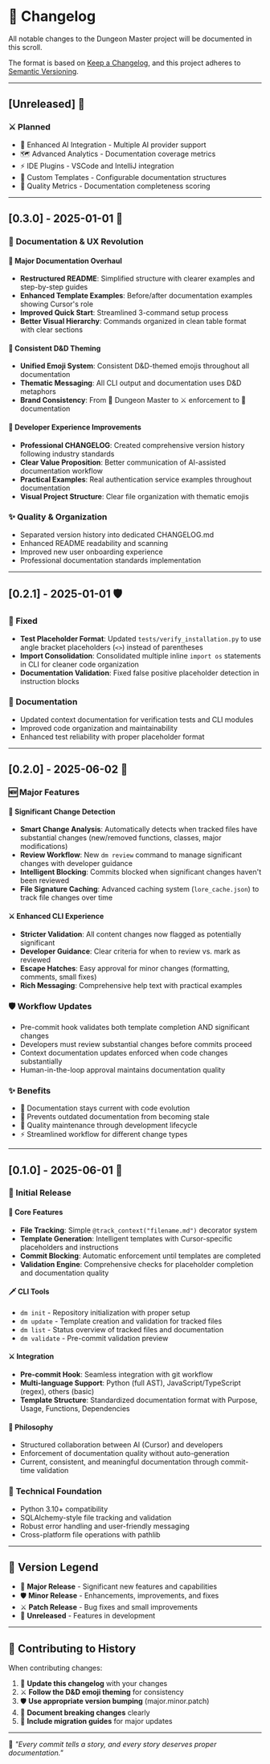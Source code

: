 # 📜 Changelog

All notable changes to the Dungeon Master project will be documented in this scroll.

The format is based on [Keep a Changelog](https://keepachangelog.com/en/1.0.0/),
and this project adheres to [Semantic Versioning](https://semver.org/spec/v2.0.0.html).

---

## [Unreleased] 🔮

### ⚔️ Planned

- 🔮 Enhanced AI Integration - Multiple AI provider support
- 🗺️ Advanced Analytics - Documentation coverage metrics
- ⚡ IDE Plugins - VSCode and IntelliJ integration
- 🏹 Custom Templates - Configurable documentation structures
- 💎 Quality Metrics - Documentation completeness scoring

---

## [0.3.0] - 2025-01-01 🏰

### 📜 **Documentation & UX Revolution**

#### 🎨 **Major Documentation Overhaul**

- **Restructured README**: Simplified structure with clearer examples and step-by-step guides
- **Enhanced Template Examples**: Before/after documentation examples showing Cursor's role
- **Improved Quick Start**: Streamlined 3-command setup process
- **Better Visual Hierarchy**: Commands organized in clean table format with clear sections

#### 🏰 **Consistent D&D Theming**

- **Unified Emoji System**: Consistent D&D-themed emojis throughout all documentation
- **Thematic Messaging**: All CLI output and documentation uses D&D metaphors
- **Brand Consistency**: From 🏰 Dungeon Master to ⚔️ enforcement to 📜 documentation

#### 🎯 **Developer Experience Improvements**

- **Professional CHANGELOG**: Created comprehensive version history following industry standards
- **Clear Value Proposition**: Better communication of AI-assisted documentation workflow
- **Practical Examples**: Real authentication service examples throughout documentation
- **Visual Project Structure**: Clear file organization with thematic emojis

### ✨ **Quality & Organization**

- Separated version history into dedicated CHANGELOG.md
- Enhanced README readability and scanning
- Improved new user onboarding experience
- Professional documentation standards implementation

---

## [0.2.1] - 2025-01-01 🛡️

### 🔧 Fixed

- **Test Placeholder Format**: Updated `tests/verify_installation.py` to use angle bracket placeholders (`<>`) instead of parentheses
- **Import Consolidation**: Consolidated multiple inline `import os` statements in CLI for cleaner code organization
- **Documentation Validation**: Fixed false positive placeholder detection in instruction blocks

### 📜 Documentation

- Updated context documentation for verification tests and CLI modules
- Improved code organization and maintainability
- Enhanced test reliability with proper placeholder format

---

## [0.2.0] - 2025-06-02 🎲

### 🆕 Major Features

#### 🔮 **Significant Change Detection**

- **Smart Change Analysis**: Automatically detects when tracked files have substantial changes (new/removed functions, classes, major modifications)
- **Review Workflow**: New `dm review` command to manage significant changes with developer guidance
- **Intelligent Blocking**: Commits blocked when significant changes haven't been reviewed
- **File Signature Caching**: Advanced caching system (`lore_cache.json`) to track file changes over time

#### ⚔️ **Enhanced CLI Experience**

- **Stricter Validation**: All content changes now flagged as potentially significant
- **Developer Guidance**: Clear criteria for when to review vs. mark as reviewed
- **Escape Hatches**: Easy approval for minor changes (formatting, comments, small fixes)
- **Rich Messaging**: Comprehensive help text with practical examples

### 🛡️ Workflow Updates

- Pre-commit hook validates both template completion AND significant changes
- Developers must review substantial changes before commits proceed
- Context documentation updates enforced when code changes substantially
- Human-in-the-loop approval maintains documentation quality

### ✨ Benefits

- 📜 Documentation stays current with code evolution
- 🎯 Prevents outdated documentation from becoming stale
- 💎 Quality maintenance through development lifecycle
- ⚡ Streamlined workflow for different change types

---

## [0.1.0] - 2025-06-01 🏰

### 🚀 Initial Release

#### 🏰 **Core Features**

- **File Tracking**: Simple `@track_context("filename.md")` decorator system
- **Template Generation**: Intelligent templates with Cursor-specific placeholders and instructions
- **Commit Blocking**: Automatic enforcement until templates are completed
- **Validation Engine**: Comprehensive checks for placeholder completion and documentation quality

#### 🗡️ **CLI Tools**

- `dm init` - Repository initialization with proper setup
- `dm update` - Template creation and validation for tracked files
- `dm list` - Status overview of tracked files and documentation
- `dm validate` - Pre-commit validation preview

#### ⚔️ **Integration**

- **Pre-commit Hook**: Seamless integration with git workflow
- **Multi-language Support**: Python (full AST), JavaScript/TypeScript (regex), others (basic)
- **Template Structure**: Standardized documentation format with Purpose, Usage, Functions, Dependencies

#### 🎯 **Philosophy**

- Structured collaboration between AI (Cursor) and developers
- Enforcement of documentation quality without auto-generation
- Current, consistent, and meaningful documentation through commit-time validation

### 🏹 **Technical Foundation**

- Python 3.10+ compatibility
- SQLAlchemy-style file tracking and validation
- Robust error handling and user-friendly messaging
- Cross-platform file operations with pathlib

---

## 📖 **Version Legend**

- 🏰 **Major Release** - Significant new features and capabilities
- 🛡️ **Minor Release** - Enhancements, improvements, and fixes
- ⚔️ **Patch Release** - Bug fixes and small improvements
- 🔮 **Unreleased** - Features in development

---

## 🎯 **Contributing to History**

When contributing changes:

1. 📜 **Update this changelog** with your changes
2. ⚔️ **Follow the D&D emoji theming** for consistency
3. 🛡️ **Use appropriate version bumping** (major.minor.patch)
4. 🏰 **Document breaking changes** clearly
5. 💎 **Include migration guides** for major updates

---

🏰 _"Every commit tells a story, and every story deserves proper documentation."_
